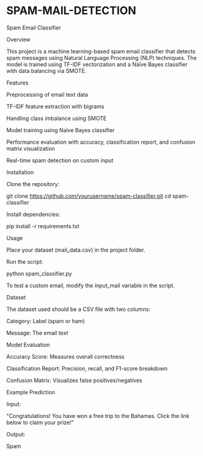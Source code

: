 # SPAM-MAIL-DETECTION
Spam Email Classifier

Overview

This project is a machine learning-based spam email classifier that detects spam messages using Natural Language Processing (NLP) techniques. The model is trained using TF-IDF vectorization and a Naïve Bayes classifier with data balancing via SMOTE.

Features

Preprocessing of email text data

TF-IDF feature extraction with bigrams

Handling class imbalance using SMOTE

Model training using Naïve Bayes classifier

Performance evaluation with accuracy, classification report, and confusion matrix visualization

Real-time spam detection on custom input

Installation

Clone the repository:

git clone https://github.com/yourusername/spam-classifier.git
cd spam-classifier

Install dependencies:

pip install -r requirements.txt

Usage

Place your dataset (mail_data.csv) in the project folder.

Run the script:

python spam_classifier.py

To test a custom email, modify the input_mail variable in the script.

Dataset

The dataset used should be a CSV file with two columns:

Category: Label (spam or ham)

Message: The email text

Model Evaluation

Accuracy Score: Measures overall correctness

Classification Report: Precision, recall, and F1-score breakdown

Confusion Matrix: Visualizes false positives/negatives

Example Prediction

Input:

"Congratulations! You have won a free trip to the Bahamas. Click the link below to claim your prize!"

Output:

Spam


